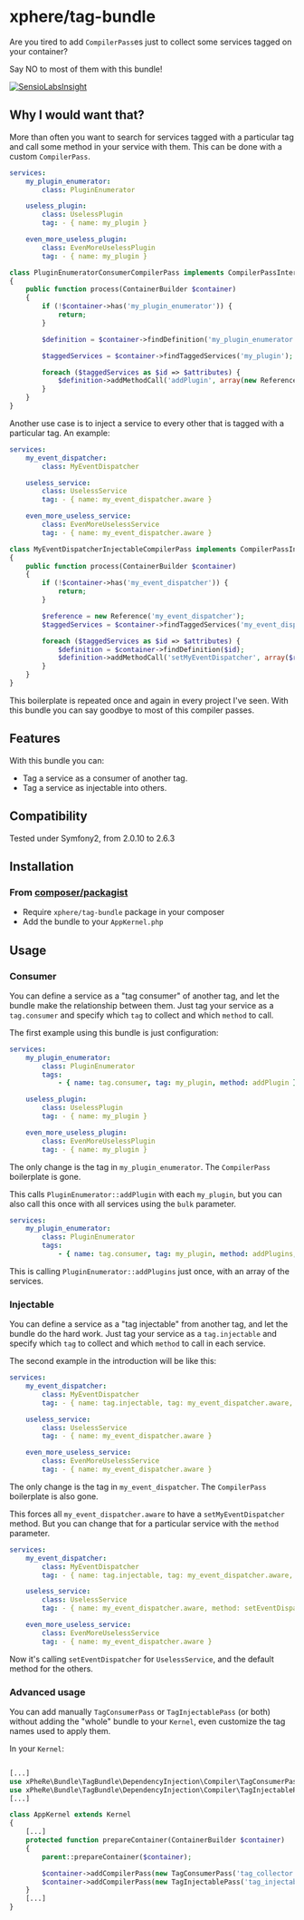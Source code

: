 xphere/tag-bundle
===============

Are you tired to add `CompilerPass`es just to collect some services tagged on your container?

Say NO to most of them with this bundle!

[![SensioLabsInsight](https://insight.sensiolabs.com/projects/dccda8eb-884b-456b-adea-3a821a7ec1c3/small.png)](https://insight.sensiolabs.com/projects/dccda8eb-884b-456b-adea-3a821a7ec1c3)

Why I would want that?
----------------------

More than often you want to search for services tagged with a particular tag and call some method in your service with them. This can be done with a custom `CompilerPass`.

```yml
services:
    my_plugin_enumerator:
        class: PluginEnumerator

    useless_plugin:
        class: UselessPlugin
        tag: - { name: my_plugin }

    even_more_useless_plugin:
        class: EvenMoreUselessPlugin
        tag: - { name: my_plugin }
```

```php
class PluginEnumeratorConsumerCompilerPass implements CompilerPassInterface
{
    public function process(ContainerBuilder $container)
    {
        if (!$container->has('my_plugin_enumerator')) {
            return;
        }

        $definition = $container->findDefinition('my_plugin_enumerator');

        $taggedServices = $container->findTaggedServices('my_plugin');

        foreach ($taggedServices as $id => $attributes) {
            $definition->addMethodCall('addPlugin', array(new Reference($id)));
        }
    }
}
```

Another use case is to inject a service to every other that is tagged with a particular tag. An example:

```yml
services:
    my_event_dispatcher:
        class: MyEventDispatcher

    useless_service:
        class: UselessService
        tag: - { name: my_event_dispatcher.aware }

    even_more_useless_service:
        class: EvenMoreUselessService
        tag: - { name: my_event_dispatcher.aware }
```

```php
class MyEventDispatcherInjectableCompilerPass implements CompilerPassInterface
{
    public function process(ContainerBuilder $container)
    {
        if (!$container->has('my_event_dispatcher')) {
            return;
        }

        $reference = new Reference('my_event_dispatcher');
        $taggedServices = $container->findTaggedServices('my_event_dispatcher.aware');

        foreach ($taggedServices as $id => $attributes) {
            $definition = $container->findDefinition($id);
            $definition->addMethodCall('setMyEventDispatcher', array($reference));
        }
    }
}
```

This boilerplate is repeated once and again in every project I've seen.
With this bundle you can say goodbye to most of this compiler passes.

Features
--------

With this bundle you can:
- Tag a service as a consumer of another tag.
- Tag a service as injectable into others.

Compatibility
-------------

Tested under Symfony2, from 2.0.10 to 2.6.3

Installation
------------

### From [composer/packagist](https://getcomposer.org)
- Require `xphere/tag-bundle` package in your composer
- Add the bundle to your `AppKernel.php`

Usage
-----

### Consumer

You can define a service as a "tag consumer" of another tag, and let the bundle make the relationship between them.
Just tag your service as a `tag.consumer` and specify which `tag` to collect and which `method` to call.

The first example using this bundle is just configuration:

```yml
services:
    my_plugin_enumerator:
        class: PluginEnumerator
        tags:
            - { name: tag.consumer, tag: my_plugin, method: addPlugin }

    useless_plugin:
        class: UselessPlugin
        tag: - { name: my_plugin }

    even_more_useless_plugin:
        class: EvenMoreUselessPlugin
        tag: - { name: my_plugin }
```

The only change is the tag in `my_plugin_enumerator`. The `CompilerPass` boilerplate is gone.

This calls `PluginEnumerator::addPlugin` with each `my_plugin`, but you can also call this once with all services using the `bulk` parameter.

```yml
services:
    my_plugin_enumerator:
        class: PluginEnumerator
        tags:
            - { name: tag.consumer, tag: my_plugin, method: addPlugins, bulk: true }
```

This is calling `PluginEnumerator::addPlugins` just once, with an array of the services.

### Injectable

You can define a service as a "tag injectable" from another tag, and let the bundle do the hard work.
Just tag your service as a `tag.injectable` and specify which `tag` to collect and which `method` to call in each service.

The second example in the introduction will be like this:

```yml
services:
    my_event_dispatcher:
        class: MyEventDispatcher
        tag: - { name: tag.injectable, tag: my_event_dispatcher.aware, method: setMyEventDispatcher }

    useless_service:
        class: UselessService
        tag: - { name: my_event_dispatcher.aware }

    even_more_useless_service:
        class: EvenMoreUselessService
        tag: - { name: my_event_dispatcher.aware }
```

The only change is the tag in `my_event_dispatcher`. The `CompilerPass` boilerplate is also gone.

This forces all `my_event_dispatcher.aware` to have a `setMyEventDispatcher` method. But you can change that for a particular service with the `method` parameter.

```yml
services:
    my_event_dispatcher:
        class: MyEventDispatcher
        tag: - { name: tag.injectable, tag: my_event_dispatcher.aware, method: setMyEventDispatcher }

    useless_service:
        class: UselessService
        tag: - { name: my_event_dispatcher.aware, method: setEventDispatcher }

    even_more_useless_service:
        class: EvenMoreUselessService
        tag: - { name: my_event_dispatcher.aware }
```

Now it's calling `setEventDispatcher` for `UselessService`, and the default method for the others.

### Advanced usage

You can add manually `TagConsumerPass` or `TagInjectablePass` (or both) without adding the "whole" bundle to your `Kernel`, even customize the tag names used to apply them.

In your `Kernel`:
```php

[...]
use xPheRe\Bundle\TagBundle\DependencyInjection\Compiler\TagConsumerPass;
use xPheRe\Bundle\TagBundle\DependencyInjection\Compiler\TagInjectablePass;
[...]

class AppKernel extends Kernel
{
    [...]
    protected function prepareContainer(ContainerBuilder $container)
    {
        parent::prepareContainer($container);

        $container->addCompilerPass(new TagConsumerPass('tag_collector'));
        $container->addCompilerPass(new TagInjectablePass('tag_injectable'));
    }
    [...]
}
```
